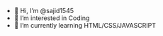 - 👋 Hi, I’m @sajid1545
- 👀 I’m interested in Coding
- 🌱 I’m currently learning HTML/CSS/JAVASCRIPT


